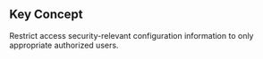 ## Key Concept

Restrict access security-relevant configuration information to only appropriate authorized users.
